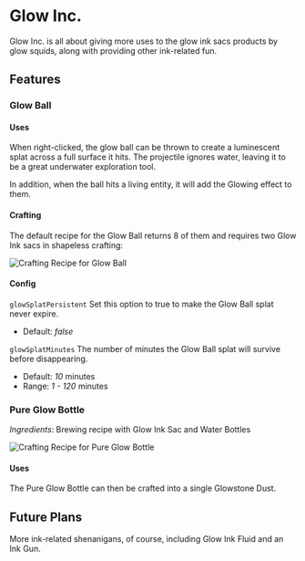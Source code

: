 # Glow Inc.
Glow Inc. is all about giving more uses to the glow ink sacs products by glow squids, along with providing other ink-related fun.

## Features

### **Glow Ball**
#### Uses
When right-clicked, the glow ball can be thrown to create a luminescent splat across a full surface it hits. The projectile ignores water, leaving it to be a great underwater exploration tool.

In addition, when the ball hits a living entity, it will add the Glowing effect to them.

#### Crafting
The default recipe for the Glow Ball returns 8 of them and requires two Glow Ink sacs in shapeless crafting:

![Crafting Recipe for Glow Ball](https://i.imgur.com/CKVQSlR.png)

#### Config
`glowSplatPersistent` Set this option to true to make the Glow Ball splat never expire.
* Default: _false_

`glowSplatMinutes` The number of minutes the Glow Ball splat will survive before disappearing. 
* Default: _10_ minutes
* Range: _1 - 120_ minutes

### **Pure Glow Bottle**
*Ingredients*: Brewing recipe with Glow Ink Sac and Water Bottles

![Crafting Recipe for Pure Glow Bottle](https://i.imgur.com/eWIUqxV.png)

#### Uses
The Pure Glow Bottle can then be crafted into a single Glowstone Dust.

## Future Plans
More ink-related shenanigans, of course, including Glow Ink Fluid and an Ink Gun.